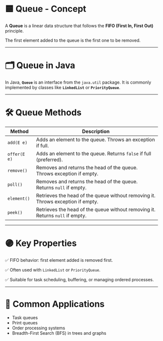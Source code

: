 
# 🟦 **Queue - Concept**

A **Queue** is a linear data structure that follows the **FIFO (First In, First Out)** principle.

The first element added to the queue is the first one to be removed.

---

# 🗂️ **Queue in Java**

In Java, **`Queue`** is an interface from the `java.util` package.
It is commonly implemented by classes like **`LinkedList`** or **`PriorityQueue`**.

---

# 🛠️ **Queue Methods**

| Method       | Description                                                                     |
| ------------ | ------------------------------------------------------------------------------- |
| `add(E e)`   | Adds an element to the queue. Throws an exception if full.                      |
| `offer(E e)` | Adds an element to the queue. Returns `false` if full (preferred).              |
| `remove()`   | Removes and returns the head of the queue. Throws exception if empty.           |
| `poll()`     | Removes and returns the head of the queue. Returns `null` if empty.             |
| `element()`  | Retrieves the head of the queue without removing it. Throws exception if empty. |
| `peek()`     | Retrieves the head of the queue without removing it. Returns `null` if empty.   |

---

# 🟣 **Key Properties**

✅ FIFO behavior: first element added is removed first.

✅ Often used with `LinkedList` or `PriorityQueue`.

✅ Suitable for task scheduling, buffering, or managing ordered processes.

---

# 🔧 **Common Applications**

* Task queues
* Print queues
* Order processing systems
* Breadth-First Search (BFS) in trees and graphs

